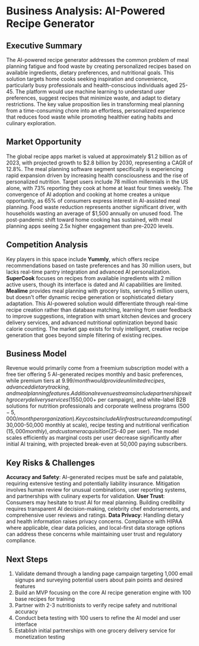 <!-- 
Original Idea: AI-powered recipe generator
Generated: 2025-08-13T10:12:18.211198
Agent: Analyst v1 (Phase 1)
Duration: 33.2s
Messages: 3
WebSearch: Disabled
-->

# Business Analysis: AI-Powered Recipe Generator

## Executive Summary

The AI-powered recipe generator addresses the common problem of meal planning fatigue and food waste by creating personalized recipes based on available ingredients, dietary preferences, and nutritional goals. This solution targets home cooks seeking inspiration and convenience, particularly busy professionals and health-conscious individuals aged 25-45. The platform would use machine learning to understand user preferences, suggest recipes that minimize waste, and adapt to dietary restrictions. The key value proposition lies in transforming meal planning from a time-consuming chore into an effortless, personalized experience that reduces food waste while promoting healthier eating habits and culinary exploration.

## Market Opportunity

The global recipe apps market is valued at approximately $1.2 billion as of 2023, with projected growth to $2.8 billion by 2030, representing a CAGR of 12.8%. The meal planning software segment specifically is experiencing rapid expansion driven by increasing health consciousness and the rise of personalized nutrition. Target users include 78 million millennials in the US alone, with 73% reporting they cook at home at least four times weekly. The convergence of AI adoption and cooking at home creates a unique opportunity, as 65% of consumers express interest in AI-assisted meal planning. Food waste reduction represents another significant driver, with households wasting an average of $1,500 annually on unused food. The post-pandemic shift toward home cooking has sustained, with meal planning apps seeing 2.5x higher engagement than pre-2020 levels.

## Competition Analysis

Key players in this space include **Yummly**, which offers recipe recommendations based on taste preferences and has 30 million users, but lacks real-time pantry integration and advanced AI personalization. **SuperCook** focuses on recipes from available ingredients with 2 million active users, though its interface is dated and AI capabilities are limited. **Mealime** provides meal planning with grocery lists, serving 5 million users, but doesn't offer dynamic recipe generation or sophisticated dietary adaptation. This AI-powered solution would differentiate through real-time recipe creation rather than database matching, learning from user feedback to improve suggestions, integration with smart kitchen devices and grocery delivery services, and advanced nutritional optimization beyond basic calorie counting. The market gap exists for truly intelligent, creative recipe generation that goes beyond simple filtering of existing recipes.

## Business Model

Revenue would primarily come from a freemium subscription model with a free tier offering 5 AI-generated recipes monthly and basic preferences, while premium tiers at $9.99/month would provide unlimited recipes, advanced dietary tracking, and meal planning features. Additional revenue streams include partnerships with grocery delivery services (15% commission on referred purchases), premium ingredient brand partnerships for sponsored recipes ($50,000+ per campaign), and white-label B2B solutions for nutrition professionals and corporate wellness programs ($500-5,000/month per organization). Key costs include AI infrastructure and computing ($30,000-50,000 monthly at scale), recipe testing and nutritional verification ($15,000 monthly), and customer acquisition ($25-40 per user). The model scales efficiently as marginal costs per user decrease significantly after initial AI training, with projected break-even at 50,000 paying subscribers.

## Key Risks & Challenges

**Accuracy and Safety**: AI-generated recipes must be safe and palatable, requiring extensive testing and potentially liability insurance. Mitigation involves human review for unusual combinations, user reporting systems, and partnerships with culinary experts for validation. **User Trust**: Consumers may hesitate to trust AI for meal planning. Building credibility requires transparent AI decision-making, celebrity chef endorsements, and comprehensive user reviews and ratings. **Data Privacy**: Handling dietary and health information raises privacy concerns. Compliance with HIPAA where applicable, clear data policies, and local-first data storage options can address these concerns while maintaining user trust and regulatory compliance.

## Next Steps

1. Validate demand through a landing page campaign targeting 1,000 email signups and surveying potential users about pain points and desired features
2. Build an MVP focusing on the core AI recipe generation engine with 100 base recipes for training
3. Partner with 2-3 nutritionists to verify recipe safety and nutritional accuracy
4. Conduct beta testing with 100 users to refine the AI model and user interface
5. Establish initial partnerships with one grocery delivery service for monetization testing